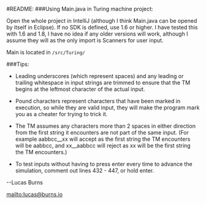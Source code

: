 #README:
###Using Main.java in Turing machine project:

Open the whole project in IntelliJ (although I think Main.java can be opened by itself
in Eclipse). If no SDK is defined, use 1.6 or higher. I have tested this with 1.6 and 1.8,
I have no idea if any older versions will work, although I assume they will as the only
import is Scanners for user input.

Main is located in `/src/Turing/`

###Tips:
- Leading underscores (which represent spaces) and any leading or trailing whitespace in
input strings are trimmed to ensure that the TM begins at the leftmost character of the
actual input.

- Pound characters represent characters that have been marked in execution, so while they
are valid input, they will make the program mark you as a cheater for trying to trick it.

- The TM assumes any characters more than 2 spaces in either direction from the first
string it encounters are not part of the same input. (For example aabbcc\__xx will accept
as the first string the TM encounters will be aabbcc, and xx__aabbcc will reject as xx
will be the first string the TM encounters.)

- To test inputs without having to press enter every time to advance the simulation, comment
out lines 432 - 447, or hold enter.


--Lucas Burns

<mailto:lucas@burns.io> 